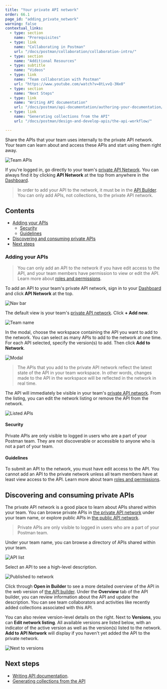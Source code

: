 ```yaml
---
title: "Your private API network"
order: 66.1
page_id: "adding_private_network"
warning: false
contextual_links:
  - type: section
    name: "Prerequisites"
  - type: link
    name: "Collaborating in Postman"
    url: "/docs/postman/collaboration/collaboration-intro/"
  - type: section
    name: "Additional Resources"
  - type: subtitle
    name: "Videos"
  - type: link
    name: "Team collaboration with Postman"
    url: "https://www.youtube.com/watch?v=8tLvvQ-3Nx0"
  - type: section
    name: "Next Steps"
  - type: link
    name: "Writing API documentation"
    url: "/docs/postman/api-documentation/authoring-your-documentation/"
  - type: link
    name: "Generating collections from the API"
    url: "/docs/postman/design-and-develop-apis/the-api-workflow/"

---
```


Share the APIs that your team uses internally to the private API network. Your team can learn about and access these APIs and start using them right away.

![Team APIs](https://assets.postman.com/postman-docs/privNetworkTopPage.png)

If you're logged in, go directly to your team's [private API Network](https://go.postman.co/network/private). You can always find it by clicking __API Network__ at the top from anywhere in the [Dashboard](https://go.postman.co).

> In order to add your API to the network, it must be in the [API Builder](/docs/postman/design-and-develop-apis/the-api-workflow/). You can only add APIs, not collections, to the private API network.

## Contents

* [Adding your APIs](#adding-your-apis)
    * [Security](#security)
    * [Guidelines](#guidelines)
* [Discovering and consuming private APIs](#discovering-and-consuming-private-apis)
* [Next steps](#next-steps)

### Adding your APIs

> You can only add an API to the network if you have edit access to the API, and your team members have permission to view or edit the API. Learn more about [roles and permissions](/docs/postman/collaboration/roles-and-permissions/).

To add an API to your team's private API network, sign in to your [Dashboard](https://go.postman.co) and click **API Network** at the top.

![Nav bar](https://assets.postman.com/postman-docs/Network+in+nav+bar.jpg)

The default view is your team's [private API network](https://go.postman.co/network/private). Click **+ Add new**.

![Team name](https://assets.postman.com/postman-docs/privNetworkAddNew.png)

In the modal, choose the workspace containing the API you want to add to the network. You can select as many APIs to add to the network at one time. For each API selected, specify the version(s) to add. Then click **Add to Network**.

![Modal](https://assets.postman.com/postman-docs/privNetwork2AddNetwork.png)

> The APIs that you add to the private API network reflect the latest state of the API in your team workspace. In other words, changes made to the API in the workspace will be reflected in the network in real time.

The API will immediately be visible in your team's [private API network](https://go.postman.co/network/private). From the listing, you can edit the network listing or remove the API from the network.

![Listed APIs](https://assets.postman.com/postman-docs/privNetworkEditListing.png)

#### Security

Private APIs are only visible to logged in users who are a part of your Postman team. They are not discoverable or accessible to anyone who is not a part of your team.

#### Guidelines

To submit an API to the network, you must have edit access to the API. You cannot add an API to the private network unless all team members have at least view access to the API. Learn more about team [roles and permissions](/docs/postman/collaboration/roles-and-permissions/).

## Discovering and consuming private APIs

The private API network is a good place to learn about APIs shared within your team. You can browse private APIs in [the private API network](https://go.postman.co/network/private) under your team name, or explore public APIs in [the public API network](https://explore.postman.com/).

> Private APIs are only visible to logged in users who are a part of your Postman team.

Under your team name, you can browse a directory of APIs shared within your team.

![API list](https://assets.postman.com/postman-docs/privNetworkAPIlist.png)

Select an API to see a high-level description.

![Published to network](https://assets.postman.com/postman-docs/privNetworkHighOverview.png)

Click through **Open in Builder** to see a more detailed overview of the API in the web version of [the API builder](/docs/postman/design-and-develop-apis/the-api-workflow/). Under the **Overview** tab of the API builder, you can review information about the API and update the description. You can see team collaborators and activities like recently added collections associated with this API.

You can also review version-level details on the right. Next to **Versions**, you can **Edit network listing**. All available versions are listed below, with an indicator of the active version as well as the version(s) listed to the network. **Add to API Network** will display if you haven't yet added the API to the private network.

![Next to versions](https://assets.postman.com/postman-docs/privNetworkEditNetworkListing.png)

## Next steps

* [Writing API documentation](/docs/postman/api-documentation/authoring-your-documentation/).
* [Generating collections from the API](/docs/postman/design-and-develop-apis/the-api-workflow/)
